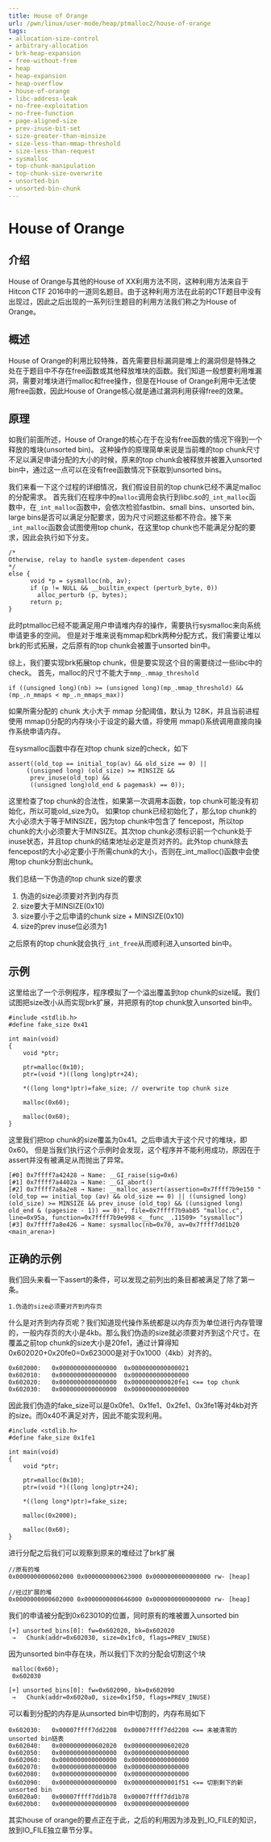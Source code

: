 ```yaml
---
title: House of Orange
url: /pwn/linux/user-mode/heap/ptmalloc2/house-of-orange
tags:
- allocation-size-control
- arbitrary-allocation
- brk-heap-expansion
- free-without-free
- heap
- heap-expansion
- heap-overflow
- house-of-orange
- libc-address-leak
- no-free-exploitation
- no-free-function
- page-aligned-size
- prev-inuse-bit-set
- size-greater-than-minsize
- size-less-than-mmap-threshold
- size-less-than-request
- sysmalloc
- top-chunk-manipulation
- top-chunk-size-overwrite
- unsorted-bin
- unsorted-bin-chunk
---
```

# House of Orange


## 介绍
House of Orange与其他的House of XX利用方法不同，这种利用方法来自于Hitcon CTF 2016中的一道同名题目。由于这种利用方法在此前的CTF题目中没有出现过，因此之后出现的一系列衍生题目的利用方法我们称之为House of Orange。

## 概述
House of Orange的利用比较特殊，首先需要目标漏洞是堆上的漏洞但是特殊之处在于题目中不存在free函数或其他释放堆块的函数。我们知道一般想要利用堆漏洞，需要对堆块进行malloc和free操作，但是在House of Orange利用中无法使用free函数，因此House of Orange核心就是通过漏洞利用获得free的效果。


## 原理
如我们前面所述，House of Orange的核心在于在没有free函数的情况下得到一个释放的堆块(unsorted bin)。
这种操作的原理简单来说是当前堆的top chunk尺寸不足以满足申请分配的大小的时候，原来的top chunk会被释放并被置入unsorted bin中，通过这一点可以在没有free函数情况下获取到unsorted bins。

我们来看一下这个过程的详细情况，我们假设目前的top chunk已经不满足malloc的分配需求。
首先我们在程序中的`malloc`调用会执行到libc.so的`_int_malloc`函数中，在`_int_malloc`函数中，会依次检验fastbin、small bins、unsorted bin、large bins是否可以满足分配要求，因为尺寸问题这些都不符合。接下来`_int_malloc`函数会试图使用top chunk，在这里top chunk也不能满足分配的要求，因此会执行如下分支。

```
/*
Otherwise, relay to handle system-dependent cases
*/
else {
      void *p = sysmalloc(nb, av);
      if (p != NULL && __builtin_expect (perturb_byte, 0))
	    alloc_perturb (p, bytes);
      return p;
}
```

此时ptmalloc已经不能满足用户申请堆内存的操作，需要执行sysmalloc来向系统申请更多的空间。
但是对于堆来说有mmap和brk两种分配方式，我们需要让堆以brk的形式拓展，之后原有的top chunk会被置于unsorted bin中。

综上，我们要实现brk拓展top chunk，但是要实现这个目的需要绕过一些libc中的check。
首先，malloc的尺寸不能大于`mmp_.mmap_threshold`
```
if ((unsigned long)(nb) >= (unsigned long)(mp_.mmap_threshold) && (mp_.n_mmaps < mp_.n_mmaps_max))
```
如果所需分配的 chunk 大小大于 mmap 分配阈值，默认为 128K，并且当前进程使用 mmap()分配的内存块小于设定的最大值，将使用 mmap()系统调用直接向操作系统申请内存。

在sysmalloc函数中存在对top chunk size的check，如下

```
assert((old_top == initial_top(av) && old_size == 0) ||
	 ((unsigned long) (old_size) >= MINSIZE &&
	  prev_inuse(old_top) &&
	  ((unsigned long)old_end & pagemask) == 0));
```
这里检查了top chunk的合法性，如果第一次调用本函数，top chunk可能没有初始化，所以可能old_size为0。
如果top chunk已经初始化了，那么top chunk的大小必须大于等于MINSIZE，因为top chunk中包含了 fencepost，所以top chunk的大小必须要大于MINSIZE。其次top chunk必须标识前一个chunk处于inuse状态，并且top chunk的结束地址必定是页对齐的。此外top chunk除去fencepost的大小必定要小于所需chunk的大小，否则在_int_malloc()函数中会使用top chunk分割出chunk。

我们总结一下伪造的top chunk size的要求

1. 伪造的size必须要对齐到内存页
2. size要大于MINSIZE(0x10)
3. size要小于之后申请的chunk size + MINSIZE(0x10)
4. size的prev inuse位必须为1

之后原有的top chunk就会执行`_int_free`从而顺利进入unsorted bin中。


## 示例

这里给出了一个示例程序，程序模拟了一个溢出覆盖到top chunk的size域。我们试图把size改小从而实现brk扩展，并把原有的top chunk放入unsorted bin中。

```
#include <stdlib.h>
#define fake_size 0x41

int main(void)
{
    void *ptr;
    
    ptr=malloc(0x10);
    ptr=(void *)((long long)ptr+24);
    
    *((long long*)ptr)=fake_size; // overwrite top chunk size
    
    malloc(0x60);
    
    malloc(0x60);
}
```
这里我们把top chunk的size覆盖为0x41。之后申请大于这个尺寸的堆块，即0x60。
但是当我们执行这个示例时会发现，这个程序并不能利用成功，原因在于assert并没有被满足从而抛出了异常。

```
[#0] 0x7ffff7a42428 → Name: __GI_raise(sig=0x6)
[#1] 0x7ffff7a4402a → Name: __GI_abort()
[#2] 0x7ffff7a8a2e8 → Name: __malloc_assert(assertion=0x7ffff7b9e150 "(old_top == initial_top (av) && old_size == 0) || ((unsigned long) (old_size) >= MINSIZE && prev_inuse (old_top) && ((unsigned long) old_end & (pagesize - 1)) == 0)", file=0x7ffff7b9ab85 "malloc.c", line=0x95a, function=0x7ffff7b9e998 <__func__.11509> "sysmalloc")
[#3] 0x7ffff7a8e426 → Name: sysmalloc(nb=0x70, av=0x7ffff7dd1b20 <main_arena>)
```


## 正确的示例

我们回头来看一下assert的条件，可以发现之前列出的条目都被满足了除了第一条。

```
1.伪造的size必须要对齐到内存页
```

什么是对齐到内存页呢？我们知道现代操作系统都是以内存页为单位进行内存管理的，一般内存页的大小是4kb。那么我们伪造的size就必须要对齐到这个尺寸。在覆盖之前top chunk的size大小是20fe1，通过计算得知0x602020+0x20fe0=0x623000是对于0x1000（4kb）对齐的。

```
0x602000:	0x0000000000000000	0x0000000000000021
0x602010:	0x0000000000000000	0x0000000000000000
0x602020:	0x0000000000000000	0x0000000000020fe1 <== top chunk
0x602030:	0x0000000000000000	0x0000000000000000
```
因此我们伪造的fake_size可以是0x0fe1、0x1fe1、0x2fe1、0x3fe1等对4kb对齐的size。而0x40不满足对齐，因此不能实现利用。

```
#include <stdlib.h>
#define fake_size 0x1fe1

int main(void)
{
    void *ptr;
    
    ptr=malloc(0x10);
    ptr=(void *)((long long)ptr+24);
    
    *((long long*)ptr)=fake_size;
    
    malloc(0x2000);
    
    malloc(0x60);
}
```

进行分配之后我们可以观察到原来的堆经过了brk扩展

```
//原有的堆
0x0000000000602000 0x0000000000623000 0x0000000000000000 rw- [heap]

//经过扩展的堆
0x0000000000602000 0x0000000000646000 0x0000000000000000 rw- [heap]
```

我们的申请被分配到0x623010的位置，同时原有的堆被置入unsorted bin

```
[+] unsorted_bins[0]: fw=0x602020, bk=0x602020
 →   Chunk(addr=0x602030, size=0x1fc0, flags=PREV_INUSE)
```

因为unsorted bin中存在块，所以我们下次的分配会切割这个块

```
 malloc(0x60);
 0x602030

[+] unsorted_bins[0]: fw=0x602090, bk=0x602090
 →   Chunk(addr=0x6020a0, size=0x1f50, flags=PREV_INUSE)
```

可以看到分配的内存是从unsorted bin中切割的，内存布局如下

```
0x602030:	0x00007ffff7dd2208	0x00007ffff7dd2208 <== 未被清零的unsorted bin链表
0x602040:	0x0000000000602020	0x0000000000602020
0x602050:	0x0000000000000000	0x0000000000000000
0x602060:	0x0000000000000000	0x0000000000000000
0x602070:	0x0000000000000000	0x0000000000000000
0x602080:	0x0000000000000000	0x0000000000000000
0x602090:	0x0000000000000000	0x0000000000001f51 <== 切割剩下的新unsorted bin
0x6020a0:	0x00007ffff7dd1b78	0x00007ffff7dd1b78
0x6020b0:	0x0000000000000000	0x0000000000000000

```


其实house of orange的要点正在于此，之后的利用因为涉及到_IO_FILE的知识，放到IO_FILE独立章节分享。

